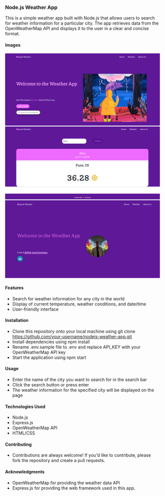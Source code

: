 

### Node.js Weather App
This is a simple weather app built with Node.js that allows users to search for weather information for a particular city. The app retrieves data from the OpenWeatherMap API and displays it to the user in a clear and concise format.

#### Images
![Weather App Screenshot](/screenshots/Screenshot_1.png)
![Weather App Screenshot](/screenshots/Screenshot_2.png)
![Weather App Screenshot](/screenshots/Screenshot_3.png)

#### Features
- Search for weather information for any city in the world
- Display of current temperature, weather conditions, and date/time
- User-friendly interface
#### Installation
- Clone this repository onto your local machine using git clone https://github.com/your-username/nodejs-weather-app.git
- Install dependencies using npm install
- Rename .env.sample file to .env and replace API_KEY with your OpenWeatherMap API key
- Start the application using npm start
#### Usage
- Enter the name of the city you want to search for in the search bar
- Click the search button or press enter
- The weather information for the specified city will be displayed on the page
#### Technologies Used
- Node.js
- Express.js
- OpenWeatherMap API
- HTML/CSS
#### Contributing
- Contributions are always welcome! If you'd like to contribute, please fork the repository and create a pull requests.

#### Acknowledgments
- OpenWeatherMap for providing the weather data API
- Express.js for providing the web framework used in this app.
